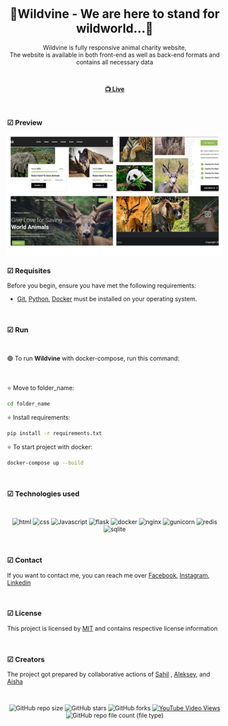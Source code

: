 <div align="center">

  <h1 align="center">🐼Wildvine - We are here to stand for wildworld...🐼</h1>

  Wildvine is fully responsive animal charity website, <br /> The website is available in both front-end as well as back-end formats and contains all necessary data

<br>

  <a href="https://aysheulukhan.github.io/wildvine/"><strong> 📺 Live</strong></a> 

</div>

<br />

### ☑ Preview

![wildvine](./desktop-image/wild_desktop.jpg "wildvine")

### ☑ Requisites

Before you begin, ensure you have met the following requirements:

* [Git](https://git-scm.com/downloads "Download Git"), [Python](https://www.python.org/downloads/), [Docker](https://www.docker.com/products/docker-desktop/) must be installed on your operating system.

<br>

### ☑ Run 

<br>

🟢 To run **Wildvine** with docker-compose, run this command:

<br>

⭐ Move to folder_name:

```bash
cd folder_name
```
⭐ Install requirements:

```bash
pip install -r requirements.txt
```
⭐ To start project with docker:

```bash
docker-compose up --build
```

<br>


### ☑ Technologies used

<br>

<div align="center">

![html](https://img.shields.io/badge/html-yellow?logo=html5)
![css](https://img.shields.io/badge/css-blue?logo=css3)
![Javascript](https://img.shields.io/badge/JavaScript-darkgreen?logo=javascript)
![flask](https://img.shields.io/badge/flask-blue?logo=flask)
![docker](https://img.shields.io/badge/docker-yellow?logo=docker)
![nginx](https://img.shields.io/badge/nginx-green?logo=nginx)
![gunicorn](https://img.shields.io/badge/gunicorn-%20pink?logo=gunicorn)
![redis](https://img.shields.io/badge/redis-green?logo=redis)
![sqlite](https://img.shields.io/badge/SQLite3-blue?logo=sqlite)

</div>

<br>

### ☑ Contact

If you want to contact me, you can reach me over [Facebook](https://www.facebook.com/profile.php?id=61552988346259&mibextid=ZbWKwL), [Instagram](https://www.instagram.com/uluxanova_.a?igsh=d28zMW50ZXU0Z3Ny), [Linkedin](https://www.linkedin.com/in/ay%C5%9F%C9%99-u-8b37b8219?utm_source=share&utm_campaign=share_via&utm_content=profile&utm_medium=android_app)

<br>

### ☑ License

This project is licensed by [MIT](https://choosealicense.com/licenses/mit/) and contains respective license information


<br>

### ☑ Creators

The project got prepared by collaborative actions of [Sahil](https://github.com/salahlisahil) , [Aleksey](https://github.com/alexop89056), and [Aisha](https://github.com/AysheUlukhan)

<br>

<div align="center">
  
  ![GitHub repo size](https://img.shields.io/github/repo-size/AysheUlukhan/wildvine)
  ![GitHub stars](https://img.shields.io/github/stars/AysheUlukhan/wildvine?style=social)
  ![GitHub forks](https://img.shields.io/github/forks/AysheUlukhan/wildvine?style=social)
  [![YouTube Video Views](https://img.shields.io/youtube/views/xwXGdpRuSiQ?style=social)](https://youtube.com)
  ![GitHub repo file count (file type)](https://img.shields.io/github/directory-file-count/AysheUlukhan/wildvine)


</div>
